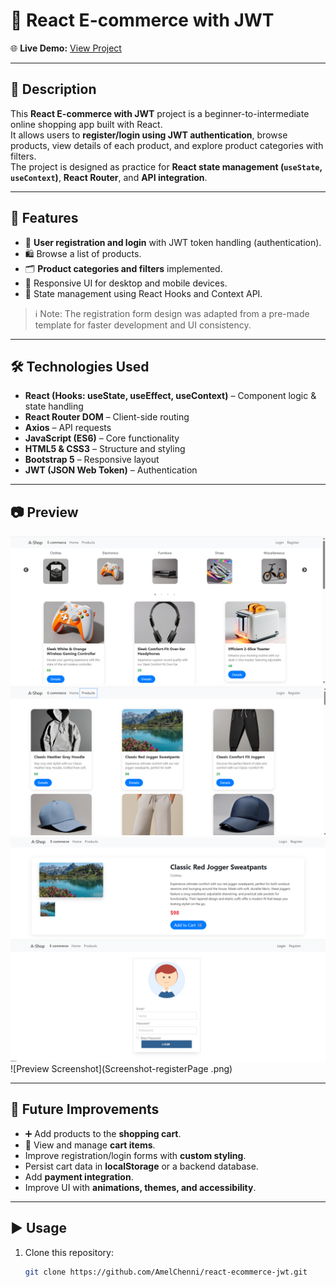 # 🛒 React E-commerce with JWT  

🌐 **Live Demo:** [View Project](https://amelchenni.github.io/products)  

---

## 📖 Description  
This **React E-commerce with JWT** project is a beginner-to-intermediate online shopping app built with React.  
It allows users to **register/login using JWT authentication**, browse products, view details of each product, and explore product categories with filters.  
The project is designed as practice for **React state management (`useState`, `useContext`)**, **React Router**, and **API integration**.

---

## 🚀 Features  
- 📝 **User registration and login** with JWT token handling (authentication).  
- 🛍️ Browse a list of products.  
- 🗂️ **Product categories and filters** implemented.  
- 🎨 Responsive UI for desktop and mobile devices.  
- 💾 State management using React Hooks and Context API.  

> ℹ️ Note: The registration form design was adapted from a pre-made template for faster development and UI consistency.

---

## 🛠️ Technologies Used  
- **React (Hooks: useState, useEffect, useContext)** – Component logic & state handling  
- **React Router DOM** – Client-side routing  
- **Axios** – API requests  
- **JavaScript (ES6)** – Core functionality  
- **HTML5 & CSS3** – Structure and styling  
- **Bootstrap 5** – Responsive layout  
- **JWT (JSON Web Token)** – Authentication  

---

## 📷 Preview  
![Preview Screenshot](Screenshot-HomePage1.png)  
![Preview Screenshot](Screenshot-ProductsPage1.png)  
![Preview Screenshot](Screenshot-DetailsPage1.png)  
![Preview Screenshot](Screenshot-loginPage.png) 
![Preview Screenshot](Screenshot-registerPage
.png) 

---

## 📌 Future Improvements  
- ➕ Add products to the **shopping cart**.  
- 🛒 View and manage **cart items**.  
- Improve registration/login forms with **custom styling**.  
- Persist cart data in **localStorage** or a backend database.  
- Add **payment integration**.  
- Improve UI with **animations, themes, and accessibility**.

---

## ▶️ Usage  
1. Clone this repository:  
   ```bash
   git clone https://github.com/AmelChenni/react-ecommerce-jwt.git
